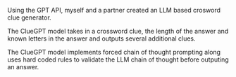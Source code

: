 Using the GPT API, myself and a partner created an LLM based crosword clue generator.

The ClueGPT model takes in a crossword clue, the length of the answer and known letters in the answer and outputs several additional clues.

The ClueGPT model implements forced chain of thought prompting along uses hard coded rules to validate the LLM chain of thought before outputing an answer.
